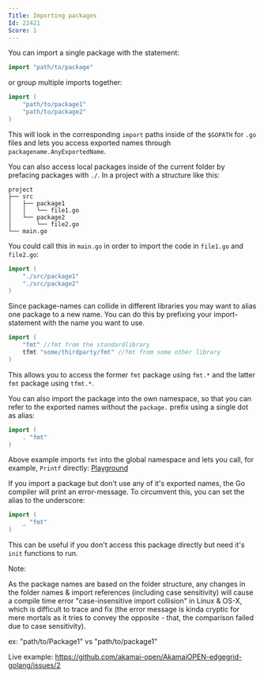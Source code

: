 ```yaml
---
Title: Importing packages
Id: 22421
Score: 1
---
```


You can import a single package with the statement:

```go
import "path/to/package"
```

or group multiple imports together:

```go
import (
    "path/to/package1"
    "path/to/package2"
)
```

This will look in the corresponding `import` paths inside of the `$GOPATH` for `.go` files and lets you access exported names through `packagename.AnyExportedName`.

You can also access local packages inside of the current folder by prefacing packages with `./`. In a project with a structure like this:

```test
project
├── src
│   ├── package1
│   │   └── file1.go
│   └── package2
│       └── file2.go
└── main.go
```

You could call this in `main.go` in order to import the code in `file1.go` and `file2.go`:

```go
import (
    "./src/package1"
    "./src/package2"
)
```

Since package-names can collide in different libraries you may want to alias one package to a new name. You can do this by prefixing your import-statement with the name you want to use.

```go
import (
    "fmt" //fmt from the standardlibrary
    tfmt "some/thirdparty/fmt" //fmt from some other library
)
```

This allows you to access the former `fmt` package using `fmt.*` and the latter `fmt` package using `tfmt.*`.

You can also import the package into the own namespace, so that you can refer to the exported names without the `package.` prefix using a single dot as alias:

```go
import (
    . "fmt"
)
```

Above example imports `fmt` into the global namespace and lets you call, for example, `Printf` directly: [Playground](https://play.golang.org/p/CT2V79T7h3)

If you import a package but don't use any of it's exported names, the Go compiler will print an error-message. To circumvent this, you can set the alias to the underscore:

```go
import (
    _ "fmt"
)
```

This can be useful if you don't access this package directly but need it's `init` functions to run.

Note:

As the package names are based on the folder structure, any changes in the folder names & import references (including case sensitivity) will cause a compile time error "case-insensitive import collision" in Linux & OS-X, which is difficult to trace and fix (the error message is kinda cryptic for mere mortals as it tries to convey the opposite - that, the comparison failed due to case sensitivity).

ex: "path/to/Package1" vs "path/to/package1"

Live example:
https://github.com/akamai-open/AkamaiOPEN-edgegrid-golang/issues/2
